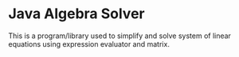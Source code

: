 Java Algebra Solver
===================

This is a program/library used to simplify and solve system of linear equations using expression evaluator and matrix. 
